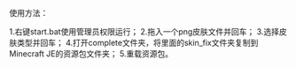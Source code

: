 使用方法：

1.右键start.bat使用管理员权限运行；
2.拖入一个png皮肤文件并回车；
3.选择皮肤类型并回车；
4.打开complete文件夹，将里面的skin_fix文件夹复制到Minecraft JE的资源包文件夹；
5.重载资源包。
